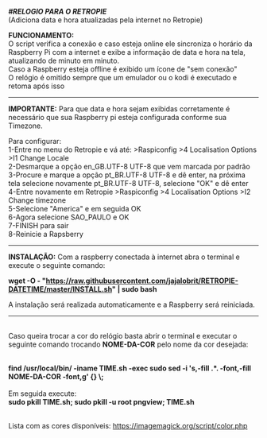 ***#RELOGIO PARA O RETROPIE***   
(Adiciona data e hora atualizadas pela internet no Retropie)






**FUNCIONAMENTO:**
<br />O script verifica a conexão e caso esteja online ele sincroniza o horário da Raspberry Pi com a internet e exibe a informação de data e hora na tela, atualizando de minuto em minuto. 
<br />Caso a Raspberry esteja offline é exibido um ícone de "sem conexão" 
<br />O relógio é omitido sempre que um emulador ou o kodi é executado e retoma após isso 

---------------------------------------------------------------------------------------------------------------------------------
**IMPORTANTE:**
Para que data e hora sejam exibidas corretamente é necessário que sua Raspberry pi esteja configurada conforme sua Timezone.

Para configurar: 
 <br />1-Entre no menu do Retropie e vá até: >Raspiconfig >4 Localisation Options >I1 Change Locale 
 <br />2-Desmarque a opção en_GB.UTF-8 UTF-8 que vem marcada por padrão 
 <br />3-Procure e marque a opção pt_BR.UTF-8 UTF-8 e dê enter, na próxima tela selecione novamente pt_BR.UTF-8 UTF-8, selecione "OK" e dê enter 
 <br />4-Entre novamente em Retropie >Raspiconfig >4 Localisation Options >I2 Change timezone 
<br />5-Selecione "America" e em seguida OK 
 <br />6-Agora selecione SAO_PAULO e OK 
 <br />7-FINISH para sair 
 <br />8-Reinicie a Rapsberry 
 
----------------------------------------------------------------------------------------------------------------------------------


**INSTALAÇÃO:** 
Com a raspberry conectada à internet abra o terminal e execute o seguinte comando:
    
**wget -O - "https://raw.githubusercontent.com/jajalobrit/RETROPIE-DATETIME/master/INSTALL.sh" | sudo bash**
    
A instalação será realizada automaticamente e a Raspberry será reiniciada.   

----------------------------------------------------------------------------------------------------------------------------------

<br />Caso queira trocar a cor do relógio basta abrir o terminal e executar o seguinte comando trocando **NOME-DA-COR**  pelo nome da cor desejada: 

<br />**find /usr/local/bin/ -iname TIME.sh -exec sudo sed -i 's,-fill .*. -font,-fill NOME-DA-COR -font,g' {} \\;**  
<br />Em seguida execute:  
**sudo pkill TIME.sh; sudo pkill -u root pngview; TIME.sh** 

<br />Lista com as cores disponíveis: 
https://imagemagick.org/script/color.php



